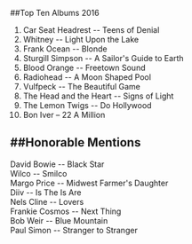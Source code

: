 ##Top Ten Albums 2016
1. Car Seat Headrest -- Teens of Denial
2. Whitney -- Light Upon the Lake
3. Frank Ocean -- Blonde
4. Sturgill Simpson -- A Sailor's Guide to Earth
5. Blood Orange -- Freetown Sound
6. Radiohead -- A Moon Shaped Pool
7. Vulfpeck -- The Beautiful Game
8. The Head and the Heart -- Signs of Light
9. The Lemon Twigs -- Do Hollywood
10. Bon Iver – 22 A Million


##Honorable Mentions
---
David Bowie -- Black Star  
Wilco -- Smilco  
Margo Price -- Midwest Farmer's Daughter  
Diiv -- Is The Is Are  
Nels Cline -- Lovers  
Frankie Cosmos -- Next Thing  
Bob Weir -- Blue Mountain  
Paul Simon -- Stranger to Stranger  
